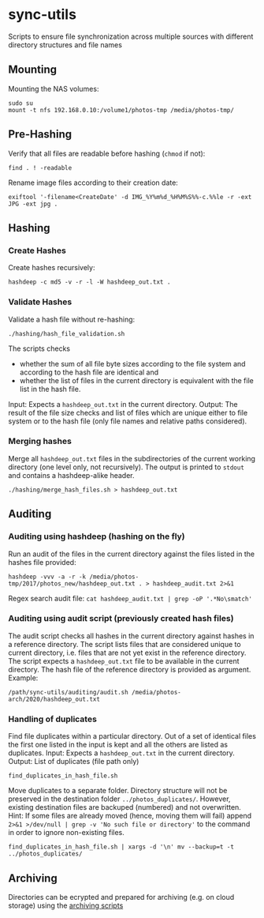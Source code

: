 # sync-utils
Scripts to ensure file synchronization across multiple sources with different directory structures and file names


## Mounting

Mounting the NAS volumes:
```
sudo su
mount -t nfs 192.168.0.10:/volume1/photos-tmp /media/photos-tmp/
```

## Pre-Hashing

Verify that all files are readable before hashing (`chmod` if not):
```
find . ! -readable
```

Rename image files according to their creation date:
```
exiftool '-filename<CreateDate' -d IMG_%Y%m%d_%H%M%S%%-c.%%le -r -ext JPG -ext jpg .
```

## Hashing

### Create Hashes
Create hashes recursively:
```
hashdeep -c md5 -v -r -l -W hashdeep_out.txt .
```

### Validate Hashes
Validate a hash file without re-hashing:
```
./hashing/hash_file_validation.sh
```
The scripts checks

* whether the sum of all file byte sizes according to the file system and according to the hash file are identical and
* whether the list of files in the current directory is equivalent with the file list in the hash file.

Input: Expects a `hashdeep_out.txt` in the current directory.
Output: The result of the file size checks and list of files which are unique either to file system or to the hash file (only file names and relative paths considered).

### Merging hashes
Merge all `hashdeep_out.txt` files in the subdirectories of the current working directory (one level only, not recursively). The output is printed to `stdout` and contains a hashdeep-alike header.
```
./hashing/merge_hash_files.sh > hashdeep_out.txt
```

## Auditing

### Auditing using hashdeep (hashing on the fly)

Run an audit of the files in the current directory against the files listed in the hashes file provided:
```
hashdeep -vvv -a -r -k /media/photos-tmp/2017/photos_new/hashdeep_out.txt . > hashdeep_audit.txt 2>&1
```

Regex search audit file: `cat hashdeep_audit.txt | grep -oP '.*No\smatch'`

### Auditing using audit script (previously created hash files)

The audit script checks all hashes in the current directory against hashes in a reference directory. The script lists files that are considered unique to current directory, i.e. files that are not yet exist in the reference directory. The script expects a `hashdeep_out.txt` file to be available in the current directory. The hash file of the reference directory is provided as argument. Example:

```/path/sync-utils/auditing/audit.sh /media/photos-arch/2020/hashdeep_out.txt```


### Handling of duplicates

Find file duplicates within a particular directory. Out of a set of identical files the first one listed in the input is kept and all the others are listed as duplicates.
Input: Expects a `hashdeep_out.txt` in the current directory.
Output: List of duplicates (file path only)
```
find_duplicates_in_hash_file.sh
```

Move duplicates to a separate folder. Directory structure will not be preserved in the destination folder `../photos_duplicates/`. However, existing destination files are backuped (numbered) and not overwritten. Hint: If some files are already moved (hence, moving them will fail) append `2>&1 >/dev/null | grep -v 'No such file or directory'` to the command in order to ignore non-existing files.
```
find_duplicates_in_hash_file.sh | xargs -d '\n' mv --backup=t -t ../photos_duplicates/
```

## Archiving

Directories can be ecrypted and prepared for archiving (e.g. on cloud storage) using the [archiving scripts](archiving/)